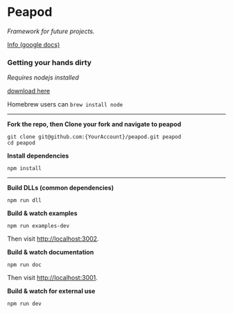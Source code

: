 # Peapod #
*Framework for future projects.*

[Info (google docs)](https://docs.google.com/document/d/1RKFhEU76kpXBHOnvb6ZaBhkcybudp5kcNoiw24PhwCM/edit)

### Getting your hands dirty ###

*Requires nodejs installed*

[download here](nodejs.org)

Homebrew users can `brew install node`

*****

**Fork the repo, then Clone your fork and navigate to peapod**
```
git clone git@github.com:{YourAccount}/peapod.git peapod
cd peapod
```

**Install dependencies**
```
npm install
```

*****

**Build DLLs (common dependencies)**
```
npm run dll
```

**Build & watch examples**
```
npm run examples-dev
```
Then visit [http://localhost:3002](http://localhost:3002).

**Build & watch documentation**
```
npm run doc
```
Then visit [http://localhost:3001](http://localhost:3001).

**Build & watch for external use**
```
npm run dev
```
